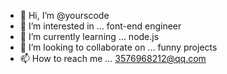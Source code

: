 - 👋 Hi, I’m @yourscode
- 👀 I’m interested in ... font-end engineer
- 🌱 I’m currently learning ... node.js
- 💞️ I’m looking to collaborate on ... funny projects
- 📫 How to reach me ... 3576968212@qq.com

<!---
yourscode/yourscode is a ✨ special ✨ repository because its `README.md` (this file) appears on your GitHub profile.
You can click the Preview link to take a look at your changes.
--->
